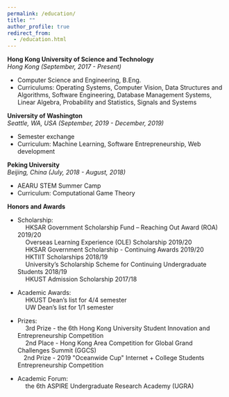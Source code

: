 ```yaml
---
permalink: /education/
title: ""
author_profile: true
redirect_from:
  - /education.html
---
```


**Hong Kong University of Science and Technology**<br>
*Hong Kong (September, 2017 - Present)*
  - Computer Science and Engineering, B.Eng.
  - Curriculums: Operating Systems, Computer Vision, Data Structures and Algorithms, Software Engineering, Database Management Systems, Linear Algebra, Probability and Statistics, Signals and Systems

**University of Washington**<br>
*Seattle, WA, USA (September, 2019 - December, 2019)*
  - Semester exchange
  - Curriculum: Machine Learning, Software Entrepreneurship, Web development

**Peking University**<br>
*Beijing, China (July, 2018 - August, 2018)*
  - AEARU STEM Summer Camp
  - Curriculum: Computational Game Theory

**Honors and Awards**<br>
  - Scholarship:
    <br>&emsp; HKSAR Government Scholarship Fund – Reaching Out Award (ROA) 2019/20
    <br>&emsp; Overseas Learning Experience (OLE) Scholarship 2019/20
    <br>&emsp; HKSAR Government Scholarship - Continuing Awards 2019/20
    <br>&emsp; HKTIIT Scholarships 2018/19
    <br>&emsp; University’s Scholarship Scheme for Continuing Undergraduate Students 2018/19
    <br>&emsp; HKUST Admission Scholarship 2017/18

  - Academic Awards:
    <br>&emsp; HKUST Dean’s list for 4/4 semester
    <br>&emsp; UW Dean’s list for 1/1 semester

  - Prizes:
    <br>&emsp; 3rd Prize - the 6th Hong Kong University Student Innovation and Entrepreneurship Competition
    <br>&emsp; 2nd Place - Hong Kong Area Competition for Global Grand Challenges Summit (GGCS)
    <br>&emsp;2nd Prize - 2019 "Oceanwide Cup" Internet + College Students Entrepreneurship Competition

  - Academic Forum:
    <br>&emsp; the 6th ASPIRE Undergraduate Research Academy (UGRA)